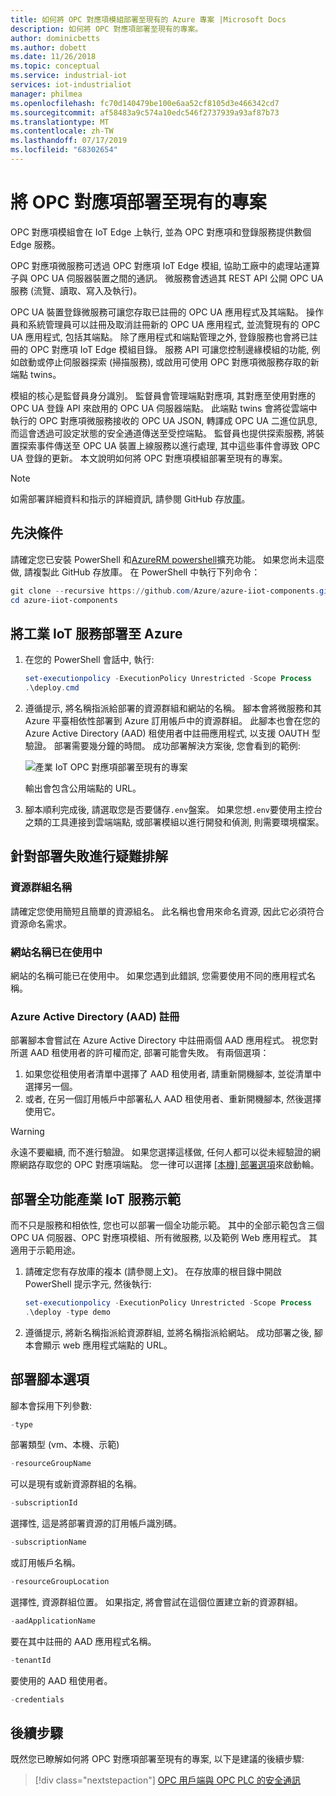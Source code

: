 ```yaml
---
title: 如何將 OPC 對應項模組部署至現有的 Azure 專案 |Microsoft Docs
description: 如何將 OPC 對應項部署至現有的專案。
author: dominicbetts
ms.author: dobett
ms.date: 11/26/2018
ms.topic: conceptual
ms.service: industrial-iot
services: iot-industrialiot
manager: philmea
ms.openlocfilehash: fc70d140479be100e6aa52cf8105d3e466342cd7
ms.sourcegitcommit: af58483a9c574a10edc546f2737939a93af87b73
ms.translationtype: MT
ms.contentlocale: zh-TW
ms.lasthandoff: 07/17/2019
ms.locfileid: "68302654"
---
```

# <a name="deploy-opc-twin-to-an-existing-project"></a>將 OPC 對應項部署至現有的專案

OPC 對應項模組會在 IoT Edge 上執行, 並為 OPC 對應項和登錄服務提供數個 Edge 服務。

OPC 對應項微服務可透過 OPC 對應項 IoT Edge 模組, 協助工廠中的處理站運算子與 OPC UA 伺服器裝置之間的通訊。 微服務會透過其 REST API 公開 OPC UA 服務 (流覽、讀取、寫入及執行)。 

OPC UA 裝置登錄微服務可讓您存取已註冊的 OPC UA 應用程式及其端點。 操作員和系統管理員可以註冊及取消註冊新的 OPC UA 應用程式, 並流覽現有的 OPC UA 應用程式, 包括其端點。 除了應用程式和端點管理之外, 登錄服務也會將已註冊的 OPC 對應項 IoT Edge 模組目錄。 服務 API 可讓您控制邊緣模組的功能, 例如啟動或停止伺服器探索 (掃描服務), 或啟用可使用 OPC 對應項微服務存取的新端點 twins。

模組的核心是監督員身分識別。 監督員會管理端點對應項, 其對應至使用對應的 OPC UA 登錄 API 來啟用的 OPC UA 伺服器端點。 此端點 twins 會將從雲端中執行的 OPC 對應項微服務接收的 OPC UA JSON, 轉譯成 OPC UA 二進位訊息, 而這會透過可設定狀態的安全通道傳送至受控端點。 監督員也提供探索服務, 將裝置探索事件傳送至 OPC UA 裝置上線服務以進行處理, 其中這些事件會導致 OPC UA 登錄的更新。  本文說明如何將 OPC 對應項模組部署至現有的專案。

> [!NOTE]
> 如需部署詳細資料和指示的詳細資訊, 請參閱 GitHub 存放[庫](https://github.com/Azure/azure-iiot-opc-twin-module)。

## <a name="prerequisites"></a>先決條件

請確定您已安裝 PowerShell 和[AzureRM powershell](https://docs.microsoft.com/powershell/azure/azurerm/install-azurerm-ps)擴充功能。 如果您尚未這麼做, 請複製此 GitHub 存放庫。 在 PowerShell 中執行下列命令：

```powershell
git clone --recursive https://github.com/Azure/azure-iiot-components.git
cd azure-iiot-components
```

## <a name="deploy-industrial-iot-services-to-azure"></a>將工業 IoT 服務部署至 Azure

1. 在您的 PowerShell 會話中, 執行:

    ```powershell
    set-executionpolicy -ExecutionPolicy Unrestricted -Scope Process
    .\deploy.cmd
    ```

2. 遵循提示, 將名稱指派給部署的資源群組和網站的名稱。   腳本會將微服務和其 Azure 平臺相依性部署到 Azure 訂用帳戶中的資源群組。  此腳本也會在您的 Azure Active Directory (AAD) 租使用者中註冊應用程式, 以支援 OAUTH 型驗證。  部署需要幾分鐘的時間。  成功部署解決方案後, 您會看到的範例:

   ![產業 IoT OPC 對應項部署至現有的專案](media/howto-opc-twin-deploy-existing/opc-twin-deploy-existing1.png)

   輸出會包含公用端點的 URL。 

3. 腳本順利完成後, 請選取您是否要儲存`.env`盤案。  如果您想`.env`要使用主控台之類的工具連接到雲端端點, 或部署模組以進行開發和偵測, 則需要環境檔案。

## <a name="troubleshooting-deployment-failures"></a>針對部署失敗進行疑難排解

### <a name="resource-group-name"></a>資源群組名稱

請確定您使用簡短且簡單的資源組名。  此名稱也會用來命名資源, 因此它必須符合資源命名需求。  

### <a name="website-name-already-in-use"></a>網站名稱已在使用中

網站的名稱可能已在使用中。  如果您遇到此錯誤, 您需要使用不同的應用程式名稱。

### <a name="azure-active-directory-aad-registration"></a>Azure Active Directory (AAD) 註冊

部署腳本會嘗試在 Azure Active Directory 中註冊兩個 AAD 應用程式。  視您對所選 AAD 租使用者的許可權而定, 部署可能會失敗。 有兩個選項：

1. 如果您從租使用者清單中選擇了 AAD 租使用者, 請重新開機腳本, 並從清單中選擇另一個。
2. 或者, 在另一個訂用帳戶中部署私人 AAD 租使用者、重新開機腳本, 然後選擇使用它。

> [!WARNING]
> 永遠不要繼續, 而不進行驗證。  如果您選擇這樣做, 任何人都可以從未經驗證的網際網路存取您的 OPC 對應項端點。   您一律可以選擇 [[本機] 部署選項](howto-opc-twin-deploy-dependencies.md)來啟動輪。

## <a name="deploy-an-all-in-one-industrial-iot-services-demo"></a>部署全功能產業 IoT 服務示範

而不只是服務和相依性, 您也可以部署一個全功能示範。  其中的全部示範包含三個 OPC UA 伺服器、OPC 對應項模組、所有微服務, 以及範例 Web 應用程式。  其適用于示範用途。

1. 請確定您有存放庫的複本 (請參閱上文)。 在存放庫的根目錄中開啟 PowerShell 提示字元, 然後執行:

    ```powershell
    set-executionpolicy -ExecutionPolicy Unrestricted -Scope Process
    .\deploy -type demo
    ```

2. 遵循提示, 將新名稱指派給資源群組, 並將名稱指派給網站。  成功部署之後, 腳本會顯示 web 應用程式端點的 URL。

## <a name="deployment-script-options"></a>部署腳本選項

腳本會採用下列參數:

```powershell
-type
```

部署類型 (vm、本機、示範)

```powershell
-resourceGroupName
```

可以是現有或新資源群組的名稱。

```powershell
-subscriptionId
```

選擇性, 這是將部署資源的訂用帳戶識別碼。

```powershell
-subscriptionName
```

或訂用帳戶名稱。

```powershell
-resourceGroupLocation
```

選擇性, 資源群組位置。 如果指定, 將會嘗試在這個位置建立新的資源群組。

```powershell
-aadApplicationName
```

要在其中註冊的 AAD 應用程式名稱。

```powershell
-tenantId
```

要使用的 AAD 租使用者。

```powershell
-credentials
```

## <a name="next-steps"></a>後續步驟

既然您已瞭解如何將 OPC 對應項部署至現有的專案, 以下是建議的後續步驟:

> [!div class="nextstepaction"]
> [OPC 用戶端與 OPC PLC 的安全通訊](howto-opc-vault-deploy-existing-client-plc-communication.md)
